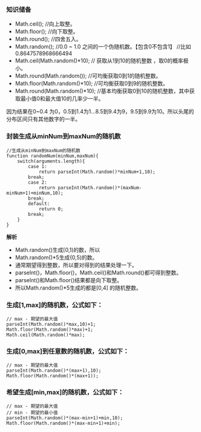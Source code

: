 ### 知识储备

- Math.ceil();  //向上取整。
- Math.floor();  //向下取整。
- Math.round();  //四舍五入。
- Math.random();  //0.0 ~ 1.0 之间的一个伪随机数。【包含0不包含1】 //比如0.8647578968666494
- Math.ceil(Math.random()*10);      // 获取从1到10的随机整数 ，取0的概率极小。
- Math.round(Math.random());   //可均衡获取0到1的随机整数。
- Math.floor(Math.random()*10);  //可均衡获取0到9的随机整数。
- Math.round(Math.random()*10);  //基本均衡获取0到10的随机整数，其中获取最小值0和最大值10的几率少一半。
            
因为结果在0~0.4 为0，0.5到1.4为1...8.5到9.4为9，9.5到9.9为10。所以头尾的分布区间只有其他数字的一半。

### 封装生成从minNum到maxNum的随机数

    //生成从minNum到maxNum的随机数
    function randomNum(minNum,maxNum){ 
        switch(arguments.length){ 
            case 1: 
                return parseInt(Math.random()*minNum+1,10); 
            break; 
            case 2: 
                return parseInt(Math.random()*(maxNum-minNum+1)+minNum,10); 
            break; 
            default: 
                return 0; 
            break; 
        } 
    }

**解析**

- Math.random()生成[0,1)的数，所以
- Math.random()*5生成{0,5)的数。
- 通常期望得到整数，所以要对得到的结果处理一下。
- parseInt()，Math.floor()，Math.ceil()和Math.round()都可得到整数。
- parseInt()和Math.floor()结果都是向下取整。
- 所以Math.random()*5生成的都是[0,4] 的随机整数。


### 生成[1,max]的随机数，公式如下：

    // max - 期望的最大值
    parseInt(Math.random()*max,10)+1;
    Math.floor(Math.random()*max)+1;
    Math.ceil(Math.random()*max);

### 生成[0,max]到任意数的随机数，公式如下：

    // max - 期望的最大值
    parseInt(Math.random()*(max+1),10);
    Math.floor(Math.random()*(max+1));

### 希望生成[min,max]的随机数，公式如下：

    // max - 期望的最大值
    // min - 期望的最小值
    parseInt(Math.random()*(max-min+1)+min,10);
    Math.floor(Math.random()*(max-min+1)+min);
